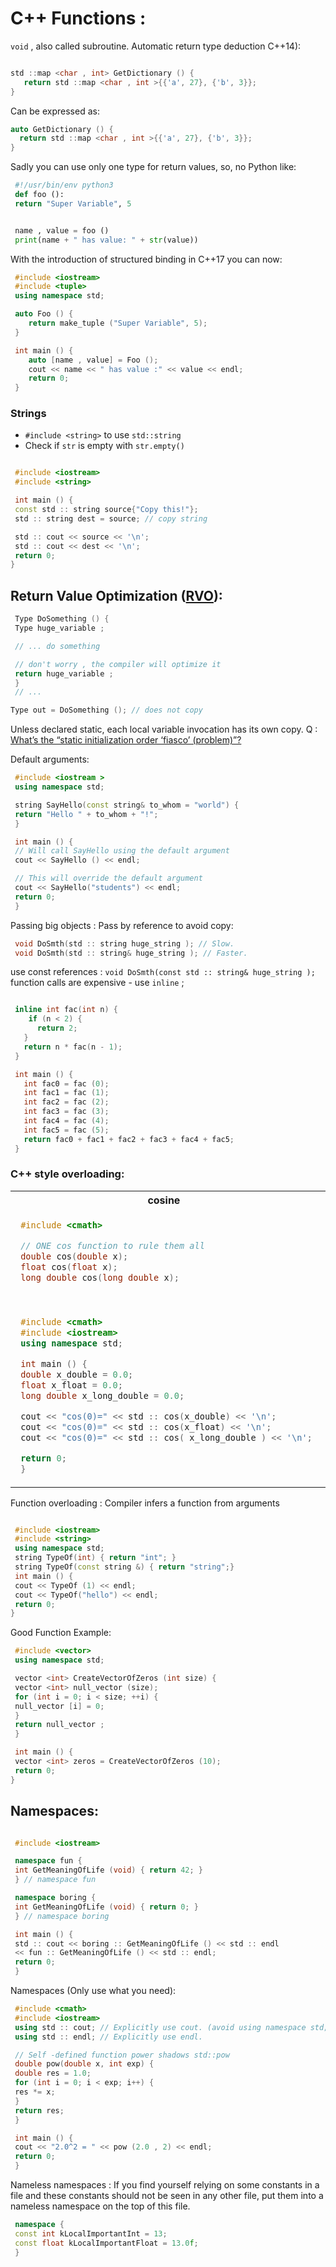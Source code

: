 # C++ Functions :

 `void` , also called subroutine. Automatic return type deduction C++14):

 ```cpp

 std ::map <char , int> GetDictionary () {
    return std ::map <char , int >{{'a', 27}, {'b', 3}};
 }
 
 ```

 Can be expressed as:

```cpp
auto GetDictionary () {
  return std ::map <char , int >{{'a', 27}, {'b', 3}};
}

 ```

Sadly you can use only one type for return
values, so, no Python like:

```python
 #!/usr/bin/env python3
 def foo ():
 return "Super Variable", 5


 name , value = foo ()
 print(name + " has value: " + str(value))

```

With the introduction of structured binding in
C++17 you can now:

```cpp
 #include <iostream>
 #include <tuple>
 using namespace std;

 auto Foo () {
    return make_tuple ("Super Variable", 5);
 }

 int main () {
    auto [name , value] = Foo ();
    cout << name << " has value :" << value << endl;
    return 0;
 }

```

### Strings

+ `#include <string>` to use `std::string`
+ Check if `str` is empty with `str.empty()`

```cpp

 #include <iostream>
 #include <string>

 int main () {
 const std :: string source{"Copy this!"};
 std :: string dest = source; // copy string

 std :: cout << source << '\n';
 std :: cout << dest << '\n';
 return 0;
}

```

## Return Value Optimization ([RVO](https://en.wikipedia.org/wiki/Copy_elision#Return_value_optimization)): 


```c++
 Type DoSomething () {
 Type huge_variable ;

 // ... do something

 // don't worry , the compiler will optimize it
 return huge_variable ;
 }
 // ...

Type out = DoSomething (); // does not copy
```

Unless declared static, each local variable invocation has
its own copy. Q : [What’s the “static initialization order ‘fiasco’ (problem)”?](https://isocpp.org/wiki/faq/ctors#static-init-order)

Default arguments: 

```c++
 #include <iostream >
 using namespace std;

 string SayHello(const string& to_whom = "world") {
 return "Hello " + to_whom + "!";
 }

 int main () {
 // Will call SayHello using the default argument
 cout << SayHello () << endl;

 // This will override the default argument
 cout << SayHello("students") << endl;
 return 0;
 }

```

Passing big objects : Pass by reference to avoid copy:

```c++
 void DoSmth(std :: string huge_string ); // Slow.
 void DoSmth(std :: string& huge_string ); // Faster.


```
use const references : `void DoSmth(const std :: string& huge_string ); `
function calls are expensive - use `inline` ; 

```cpp

 inline int fac(int n) {
    if (n < 2) {
      return 2;
   }
   return n * fac(n - 1);
 }

 int main () {
   int fac0 = fac (0);
   int fac1 = fac (1);
   int fac2 = fac (2);
   int fac3 = fac (3);
   int fac4 = fac (4);
   int fac5 = fac (5);
   return fac0 + fac1 + fac2 + fac3 + fac4 + fac5;
 }

```

### C++ style overloading:

<table width=100%>
<tr>
<th>cosine</th>
<th>arctan</th>
</tr>

<tr>
<td>

```cpp
 #include <cmath>

 // ONE cos function to rule them all
 double cos(double x);
 float cos(float x);
 long double cos(long double x);
```

</td>
<td>

```cpp
 #include <cmath>

 double atan(double x);
 float atan(float x);
 long double atan(long double x);
```

</td>
</tr>

<tr>
<td>

```cpp

 #include <cmath>
 #include <iostream>
 using namespace std;

 int main () {
 double x_double = 0.0;
 float x_float = 0.0;
 long double x_long_double = 0.0;

 cout << "cos(0)=" << std :: cos(x_double) << '\n';
 cout << "cos(0)=" << std :: cos(x_float) << '\n';
 cout << "cos(0)=" << std :: cos( x_long_double ) << '\n';

 return 0;
 }

```

</td>
</tr>


</table>

Function overloading : Compiler infers a function from arguments

```cpp

 #include <iostream>
 #include <string>
 using namespace std;
 string TypeOf(int) { return "int"; }
 string TypeOf(const string &) { return "string";}
 int main () {
 cout << TypeOf (1) << endl;
 cout << TypeOf("hello") << endl;
 return 0;
}

```

Good Function Example:


```cpp
 #include <vector>
 using namespace std;

 vector <int> CreateVectorOfZeros (int size) {
 vector <int> null_vector (size);
 for (int i = 0; i < size; ++i) {
 null_vector [i] = 0;
 }
 return null_vector ;
 }

 int main () {
 vector <int> zeros = CreateVectorOfZeros (10);
 return 0;
}

```

## Namespaces:

```cpp

 #include <iostream>

 namespace fun {
 int GetMeaningOfLife (void) { return 42; }
 } // namespace fun

 namespace boring {
 int GetMeaningOfLife (void) { return 0; }
 } // namespace boring

 int main () {
 std :: cout << boring :: GetMeaningOfLife () << std :: endl
 << fun :: GetMeaningOfLife () << std :: endl;
 return 0;
 }

```

Namespaces (Only use what you need): 
```cpp
 #include <cmath>
 #include <iostream>
 using std :: cout; // Explicitly use cout. (avoid using namespace std;)
 using std :: endl; // Explicitly use endl.

 // Self -defined function power shadows std::pow
 double pow(double x, int exp) {
 double res = 1.0;
 for (int i = 0; i < exp; i++) {
 res *= x;
 }
 return res;
 }

 int main () {
 cout << "2.0^2 = " << pow (2.0 , 2) << endl;
 return 0;
 }


```

Nameless namespaces : If you find yourself relying on some constants in a file and these constants should not be seen in any other file, put them into a nameless namespace on the top of this file.

```cpp
 namespace {
 const int kLocalImportantInt = 13;
 const float kLocalImportantFloat = 13.0f;
 } 

```
